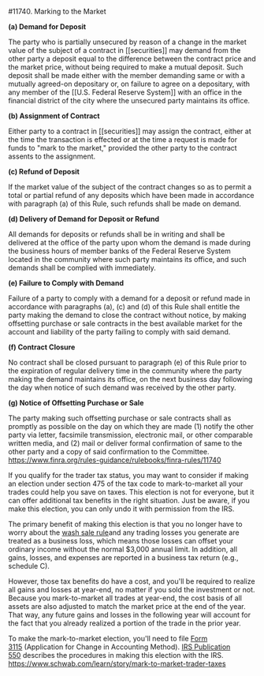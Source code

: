 #11740. Marking to the Market

**(a) Demand for Deposit**

The party who is partially unsecured by reason of a change in the market value of the subject of a contract in [[securities]] may demand from the other party a deposit equal to the difference between the contract price and the market price, without being required to make a mutual deposit. Such deposit shall be made either with the member demanding same or with a mutually agreed-on depositary or, on failure to agree on a depositary, with any member of the [[U.S. Federal Reserve System]] with an office in the financial district of the city where the unsecured party maintains its office.

**(b) Assignment of Contract**

Either party to a contract in [[securities]] may assign the contract, either at the time the transaction is effected or at the time a request is made for funds to "mark to the market," provided the other party to the contract assents to the assignment.

**(c) Refund of Deposit**

If the market value of the subject of the contract changes so as to permit a total or partial refund of any deposits which have been made in accordance with paragraph (a) of this Rule, such refunds shall be made on demand.

**(d) Delivery of Demand for Deposit or Refund**

All demands for deposits or refunds shall be in writing and shall be delivered at the office of the party upon whom the demand is made during the business hours of member banks of the Federal Reserve System located in the community where such party maintains its office, and such demands shall be complied with immediately.

**(e) Failure to Comply with Demand**

Failure of a party to comply with a demand for a deposit or refund made in accordance with paragraphs (a), (c) and (d) of this Rule shall entitle the party making the demand to close the contract without notice, by making offsetting purchase or sale contracts in the best available market for the account and liability of the party failing to comply with said demand.

**(f) Contract Closure**

No contract shall be closed pursuant to paragraph (e) of this Rule prior to the expiration of regular delivery time in the community where the party making the demand maintains its office, on the next business day following the day when notice of such demand was received by the other party.

**(g) Notice of Offsetting Purchase or Sale**

The party making such offsetting purchase or sale contracts shall as promptly as possible on the day on which they are made (1) notify the other party via letter, facsimile transmission, electronic mail, or other comparable written media, and (2) mail or deliver formal confirmation of same to the other party and a copy of said confirmation to the Committee.
https://www.finra.org/rules-guidance/rulebooks/finra-rules/11740

If you qualify for the trader tax status, you may want to consider if making an election under section 475 of the tax code to mark-to-market all your trades could help you save on taxes. This election is not for everyone, but it can offer additional tax benefits in the right situation. Just be aware, if you make this election, you can only undo it with permission from the IRS.

The primary benefit of making this election is that you no longer have to worry about the [wash sale rule](https://www.schwab.com/learn/story/understanding-wash-sale-rule)and any trading losses you generate are treated as a business loss, which means those losses can offset your ordinary income without the normal $3,000 annual limit. In addition, all gains, losses, and expenses are reported in a business tax return (e.g., schedule C).

However, those tax benefits do have a cost, and you'll be required to realize all gains and losses at year-end, no matter if you sold the investment or not. Because you mark-to-market all trades at year-end, the cost basis of all assets are also adjusted to match the market price at the end of the year. That way, any future gains and losses in the following year will account for the fact that you already realized a portion of the trade in the prior year. 

To make the mark-to-market election, you'll need to file [Form 3115](https://www.irs.gov/forms-pubs/about-form-3115) (Application for Change in Accounting Method). [IRS Publication 550](https://www.irs.gov/pub/irs-pdf/p550.pdf) describes the procedures in making this election with the IRS.
https://www.schwab.com/learn/story/mark-to-market-trader-taxes
